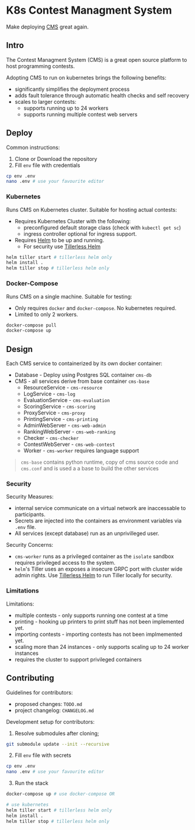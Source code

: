 # K8s Contest Managment System
Make deploying [CMS](https://github.com/cms-dev/cms) great again.

## Intro
The Contest Managment System (CMS) is a great open source platform to host programming contests. 

Adopting CMS to run on kubernetes brings the following benefits:
- significantly simplifies the deployment process
- adds fault tolerance through automatic health checks and self recovery
- scales to larger contests:
    - supports running up to 24 workers
    - supports running multiple contest web servers

## Deploy
Common instructions:
1. Clone or Download the repository
2. Fill `env` file with credentials
```sh
cp env .env
nano .env # use your favourite editor
```

### Kubernetes
Runs CMS on Kubernetes cluster. Suitable for hosting actual contests:
- Requires Kubernetes Cluster with the following:
    - preconfigured default storage class (check with `kubectl get sc`)
    - ingress controller optional for ingress support.
- Requires [Helm](https://helm.sh/docs/using_helm/#installing-helm) to be up and running. 
    - For security use [Tillerless Helm](https://github.com/rimusz/helm-tiller)
```sh
helm tiller start # tillerless helm only
helm install .
helm tiller stop # tillerless helm only
```

### Docker-Compose
Runs CMS on a single machine. Suitable for testing:
- Only requires `docker` and `docker-compose`. No kubernetes required.
- Limited to only 2 workers.
```sh
docker-compose pull 
docker-compose up
```

## Design
Each CMS service to containerized by its own docker container:
- Database - Deploy using Postgres SQL container `cms-db`
- CMS - all services derive from base container `cms-base`
    - ResourceService - `cms-resource`
    - LogService - `cms-log`
    - EvaluationService - `cms-evaluation`
    - ScoringService - `cms-scoring`
    - ProxyService - `cms-proxy`
    - PrintingService - `cms-printing`
    - AdminWebServer - `cms-web-admin`
    - RankingWebServer - `cms-web-ranking`
    - Checker - `cms-checker`
    - ContestWebServer - `cms-web-contest`
    - Worker - `cms-worker` requires language support

> `cms-base` contains python runtime, copy of cms source code and `cms.conf`
>  and is used a a base to build the other services

### Security
Security Measures:
- internal service communicate on a virtual network are inaccessable to participants.
- Secrets are injected into the containers as environment variables via `.env` file.
- All services (except database) run as an unprivilleged user.

Security Concerns:
- `cms-worker` runs as a privileged container as the `isolate` sandbox requires 
    privileged access to the system.
- `helm`'s Tiller uses an exposes a insecure GRPC port with cluster wide admin 
    rights. Use [Tillerless Helm](https://github.com/rimusz/helm-tiller) to run
    Tiller locally for security.
### Limitations
Limitations:
- multiple contests - only supports running one contest at a time
- printing - hooking up printers to print stuff has not been implemented yet.
- importing contests - importing contests has not been  implmemented yet.
- scaling more than 24 instances - only supports scaling up to 24 worker instances
- requires the cluster to support privileged containers

## Contributing
Guidelines for contributors:
- proposed changes: `TODO.md`
- project changelog: `CHANGELOG.md`
 
Development setup for contributors:
1. Resolve submodules after cloning;
```sh
git submodule update --init --recursive
```
2. Fill `env` file with secrets
```sh
cp env .env
nano .env # use your favourite editor
```
3. Run the stack
```sh
docker-compose up # use docker-compose OR

# use kubernetes
helm tiller start # tillerless helm only
helm install .
helm tiller stop # tillerless helm only
```
